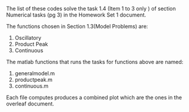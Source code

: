 The list of these codes solve the task 1.4 (Item 1 to 3 only )
of section Numerical tasks (pg 3) in the Homework Set 1 document.

The functions chosen in Section 1.3(Model Problems) are:
1. Oscillatory
2. Product Peak
3. Continuous

The matlab functions that runs the tasks for functions above are named:

1. generalmodel.m
2. productpeak.m
3. continuous.m

Each file computes produces a combined plot which are the ones in the overleaf document.